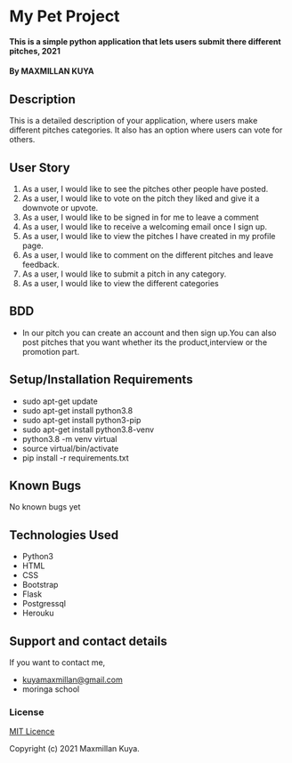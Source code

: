 # My Pet Project
#### This is a simple python application that lets users submit there different pitches, 2021
#### By MAXMILLAN KUYA
## Description
This is a detailed description of your application, where users make different pitches categories. It also has an option where users can vote for others.

## User Story
1. As a user, I would like to see the pitches other people have posted.
2. As a user, I would like to vote on the pitch they liked and give it a downvote or upvote.
3. As a user, I would like to be signed in for me to leave a comment
4. As a user, I would like to receive a welcoming email once I sign up.
5. As a user, I would like to view the pitches I have created in my profile page.
6. As a user, I would like to comment on the different pitches and leave feedback.
7. As a user, I would like to submit a pitch in any category.
8. As a user, I would like to view the different categories
## BDD
- In our pitch you can create an account and then sign up.You can also post pitches that you want whether its the product,interview or the     promotion part.
## Setup/Installation Requirements
* sudo apt-get update
* sudo apt-get install python3.8
* sudo apt-get install python3-pip
* sudo apt-get install python3.8-venv
* python3.8 -m venv virtual
* source virtual/bin/activate
* pip install -r requirements.txt

## Known Bugs
No known bugs yet
## Technologies Used
* Python3
* HTML
* CSS
* Bootstrap
* Flask
* Postgressql
* Herouku
## Support and contact details
If you want to contact me,
* kuyamaxmillan@gmail.com
* moringa school
### License
[MIT Licence](https://choosealicense.com/licenses/mit/)

Copyright (c) 2021 Maxmillan Kuya.